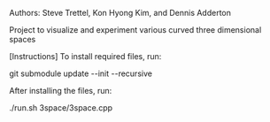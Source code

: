 Authors: Steve Trettel, Kon Hyong Kim, and Dennis Adderton

Project to visualize and experiment various curved three dimensional spaces



[Instructions]
To install required files, run:

  git submodule update --init --recursive


After installing the files, run:

  ./run.sh 3space/3space.cpp